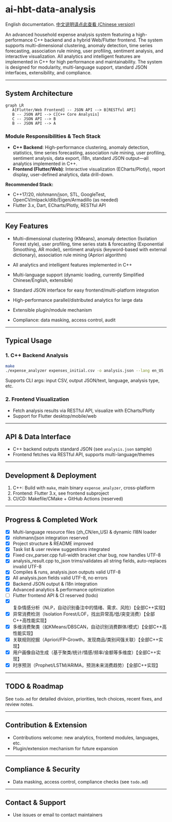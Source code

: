 
# ai-hbt-data-analysis


English documentation. [中文说明请点此查看 (Chinese version)](./README.zh_CN.md)

An advanced household expense analysis system featuring a high-performance C++ backend and a hybrid Web/Flutter frontend. The system supports multi-dimensional clustering, anomaly detection, time series forecasting, association rule mining, user profiling, sentiment analysis, and interactive visualization. All analytics and intelligent features are implemented in C++ for high performance and maintainability. The system is designed for modularity, multi-language support, standard JSON interfaces, extensibility, and compliance.

---

## System Architecture

 ```mermaid
graph LR
    A[Flutter/Web Frontend] -- JSON API --> B[RESTful API]
    B -- JSON API --> C[C++ Core Analysis]
    C -- JSON API --> B
    B -- JSON API --> A
 ```

### Module Responsibilities & Tech Stack
- **C++ Backend**: High-performance clustering, anomaly detection, statistics, time series forecasting, association rule mining, user profiling, sentiment analysis, data export, i18n, standard JSON output—all analytics implemented in C++.
- **Frontend (Flutter/Web)**: Interactive visualization (ECharts/Plotly), report display, user-defined analytics, data drill-down.

**Recommended Stack:**
- C++17/20, nlohmann/json, STL, GoogleTest, OpenCV/mlpack/dlib/Eigen/Armadillo (as needed)
- Flutter 3.x, Dart, ECharts/Plotly, RESTful API

---

## Key Features
- Multi-dimensional clustering (KMeans), anomaly detection (Isolation Forest style), user profiling, time series stats & forecasting (Exponential Smoothing, AR model), sentiment analysis (keyword-based with external dictionary), association rule mining (Apriori algorithm)

- All analytics and intelligent features implemented in C++
- Multi-language support (dynamic loading, currently Simplified Chinese/English, extensible)
- Standard JSON interface for easy frontend/multi-platform integration
- High-performance parallel/distributed analytics for large data
- Extensible plugin/module mechanism
- Compliance: data masking, access control, audit

---

## Typical Usage
### 1. C++ Backend Analysis
```bash
make
./expense_analyzer expenses_initial.csv -o analysis.json --lang en_US
```
Supports CLI args: input CSV, output JSON/text, language, analysis type, etc.

### 2. Frontend Visualization
- Fetch analysis results via RESTful API, visualize with ECharts/Plotly
- Support for Flutter desktop/mobile/web

---

## API & Data Interface
- C++ backend outputs standard JSON (see `analysis.json` sample)
- Frontend fetches via RESTful API, supports multi-language/themes

---

## Development & Deployment
1. C++: Build with `make`, main binary `expense_analyzer`, cross-platform
2. Frontend: Flutter 3.x, see frontend subproject
3. CI/CD: Makefile/CMake + GitHub Actions (reserved)

---

## Progress & Completed Work
- [x] Multi-language resource files (zh_CN/en_US) & dynamic I18N loader
- [x] nlohmann/json integration reserved
- [x] Project structure & README improved
- [x] Task list & user review suggestions integrated
- [x] Fixed csv_parser.cpp full-width bracket char bug, now handles UTF-8
- [x] analysis_result.cpp to_json trims/validates all string fields, auto-replaces invalid UTF-8
- [x] Compiles & runs, analysis.json outputs valid UTF-8
- [x] All analysis.json fields valid UTF-8, no errors
- [x] Backend JSON output & i18n integration
- [x] Advanced analytics & performance optimization
- [ ] Flutter frontend API & CI reserved (todo)
- [x] 复杂情感分析（NLP，自动识别备注中的情绪、需求、风险）【全部C++实现】
- [x] 异常消费检测（Isolation Forest/LOF，找出异常高/低/突变消费）【全部C++高性能实现】
- [x] 多维消费聚类（如KMeans/DBSCAN，自动识别消费群体/模式）【全部C++高性能实现】
- [x] 关联规则挖掘（Apriori/FP-Growth，发现商品/类别间强关联）【全部C++实现】
- [x] 用户画像自动生成（基于聚类/统计/情感/频率/金额等多维度）【全部C++实现】
- [x] 时序预测（Prophet/LSTM/ARIMA，预测未来消费趋势）【全部C++实现】

---

## TODO & Roadmap
See `todo.md` for detailed division, priorities, tech choices, recent fixes, and review notes.

---

## Contribution & Extension
- Contributions welcome: new analytics, frontend modules, languages, etc.
- Plugin/extension mechanism for future expansion

---

## Compliance & Security
- Data masking, access control, compliance checks (see `todo.md`)

---

## Contact & Support
- Use issues or email to contact maintainers
